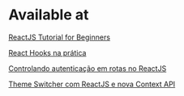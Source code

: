 # Available at

[ReactJS Tutorial for Beginners](https://www.youtube.com/playlist?list=PLC3y8-rFHvwgg3vaYJgHGnModB54rxOk3)

[React Hooks na prática](https://www.youtube.com/watch?v=6WB16wZS61c)

[Controlando autenticação em rotas no ReactJS](https://www.youtube.com/watch?v=sYe4r8WXGQg)

[Theme Switcher com ReactJS e nova Context API](https://www.youtube.com/watch?v=oDgxUodLwGU)
